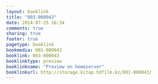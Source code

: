 ```yaml
---
layout: booklink
title: "003-000043"
date: 2014-07-25 16:34
comments: true
sharing: true
footer: true
pagetype: booklink 
bookmedia: 001-000043
booklink: 003-000043
booklinktype: preview
booklinkname: "Preview on homeserver"
booklinkurl: http://storage.kitap.hdfilm.kz/001-000043/
---
```

